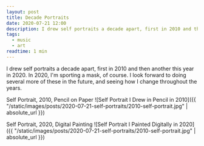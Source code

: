```yaml
---
layout: post
title: Decade Portraits
date: 2020-07-21 12:00
description: I drew self portraits a decade apart, first in 2010 and then another this year in 2020. In 2020, I'm sporting a mask, of course. I look forward to doing several more of these!
tags:
  - music
  - art
readtime: 1 min
---
```


I drew self portraits a decade apart, first in 2010 and then another this year in 2020. In 2020, I'm sporting a mask, of course. I look forward to doing several more of these in the future, and seeing how I change throughout the years.

Self Portrait, 2010, Pencil on Paper
![Self Portrait I Drew in Pencil in 2010]({{ "/static/images/posts/2020-07-21-self-portraits/2010-self-portrait.jpg" | absolute_url }})

Self Portrait, 2020, Digital Painting
![Self Portrait I Painted Digitally in 2020]({{ "/static/images/posts/2020-07-21-self-portraits/2010-self-portrait.jpg" | absolute_url }})
